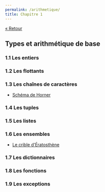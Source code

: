 ```yaml
---
permalink: /arithmetique/
title: Chapitre 1
---
```


[« Retour](/python/contents)

## Types et arithmétique de base

### 1.1 Les entiers

### 1.2 Les flottants

### 1.3 Les chaînes de caractères

- [Schéma de Horner](horner)

### 1.4 Les tuples

### 1.5 Les listes

### 1.6 Les ensembles

- [Le crible d'Ératosthène](eratosthene)

### 1.7 Les dictionnaires

### 1.8 Les fonctions

### 1.9 Les exceptions

